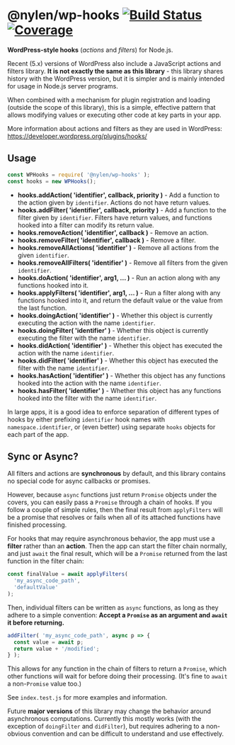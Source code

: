 # @nylen/wp-hooks [![Build Status](https://img.shields.io/travis/nylen/node-wp-hooks/master.svg)](https://travis-ci.org/nylen/node-wp-hooks) [![Coverage](https://img.shields.io/coveralls/nylen/node-wp-hooks/master.svg)](https://coveralls.io/github/nylen/node-wp-hooks)

**WordPress-style hooks** (_actions_ and _filters_) for Node.js.

Recent (5.x) versions of WordPress also include a JavaScript actions and
filters library.  **It is not exactly the same as this library** - this
library shares history with the WordPress version, but it is simpler and is
mainly intended for usage in Node.js server programs.

When combined with a mechanism for plugin registration and loading (outside the
scope of this library), this is a simple, effective pattern that allows
modifying values or executing other code at key parts in your app.

More information about actions and filters as they are used in WordPress:
https://developer.wordpress.org/plugins/hooks/

## Usage

```js
const WPHooks = require( '@nylen/wp-hooks' );
const hooks = new WPHooks();
```

* **hooks.addAction( 'identifier', callback, priority )** - Add a function to the
  action given by `identifier`. Actions do not have return values.
* **hooks.addFilter( 'identifier', callback, priority )** - Add a function to the
  filter given by `identifier`. Filters have return values, and functions
  hooked into a filter can modify its return value.
* **hooks.removeAction( 'identifier', callback )** - Remove an action.
* **hooks.removeFilter( 'identifier',  callback )** - Remove a filter.
* **hooks.removeAllActions(  'identifier' )** - Remove all actions from the given
  `identifier`.
* **hooks.removeAllFilters(  'identifier' )** - Remove all filters from the given
  `identifier`.
* **hooks.doAction( 'identifier', arg1, ... )** - Run an action along with any
  functions hooked into it.
* **hooks.applyFilters( 'identifier', arg1, ... )** - Run a filter along with any
  functions hooked into it, and return the default value or the value from the
  last function.
* **hooks.doingAction( 'identifier' )** - Whether this object is currently
  executing the action with the name `identifier`.
* **hooks.doingFilter( 'identifier' )** - Whether this object is currently
  executing the filter with the name `identifier`.
* **hooks.didAction( 'identifier' )** - Whether this object has executed the
  action with the name `identifier`.
* **hooks.didFilter( 'identifier' )** - Whether this object has executed the
  filter with the name `identifier`.
* **hooks.hasAction( 'identifier' )** - Whether this object has any functions
  hooked into the action with the name `identifier`.
* **hooks.hasFilter( 'identifier' )** - Whether this object has any functions
  hooked into the filter with the name `identifier`.

In large apps, it is a good idea to enforce separation of different types of
hooks by either prefixing `identifier` hook names with `namespace.identifier`,
or (even better) using separate `hooks` objects for each part of the app.

## Sync or Async?

All filters and actions are **synchronous** by default, and this library
contains no special code for async callbacks or promises.

However, because `async` functions just return `Promise` objects under the
covers, you can easily pass a `Promise` through a chain of hooks.  If you
follow a couple of simple rules, then the final result from `applyFilters` will
be a promise that resolves or fails when all of its attached functions have
finished processing.

For hooks that may require asynchronous behavior, the app must use a **filter**
rather than an **action**.  Then the app can start the filter chain normally,
and just `await` the final result, which will be a `Promise` returned from the
last function in the filter chain:

```js
const finalValue = await applyFilters(
  'my_async_code_path',
  'defaultValue'
);
```

Then, individual filters can be written as `async` functions, as long as they
adhere to a simple convention:  **Accept a `Promise` as an argument and `await`
it before returning.**

```js
addFilter( 'my_async_code_path', async p => {
  const value = await p;
  return value + '/modified';
} );
```

This allows for any function in the chain of filters to return a `Promise`,
which other functions will wait for before doing their processing.  (It's fine
to `await` a non-`Promise` value too.)

See `index.test.js` for more examples and information.

Future **major versions** of this library may change the behavior around
asynchronous computations.  Currently this mostly works (with the exception of
`doingFilter` and `didFilter`), but requires adhering to a non-obvious
convention and can be difficult to understand and use effectively.
